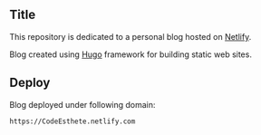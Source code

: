 ## Title

This repository is dedicated to a personal blog hosted on [Netlify](https://netlify.com]).

Blog created using [Hugo](https://gohugo.io/) framework for building static web sites.

## Deploy

Blog deployed under following domain:

```https://CodeEsthete.netlify.com```
